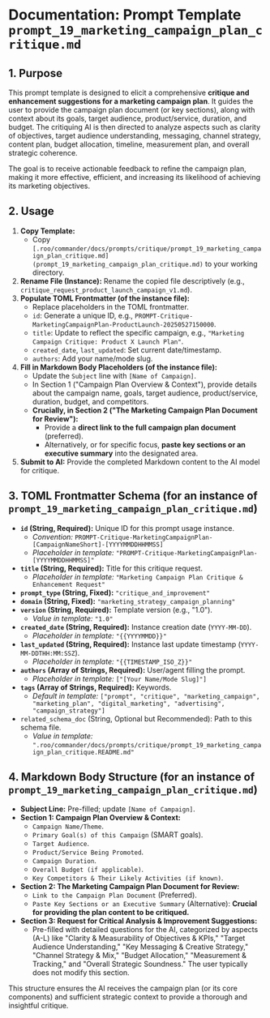 # Documentation: Prompt Template `prompt_19_marketing_campaign_plan_critique.md`

## 1. Purpose

This prompt template is designed to elicit a comprehensive **critique and enhancement suggestions for a marketing campaign plan**. It guides the user to provide the campaign plan document (or key sections), along with context about its goals, target audience, product/service, duration, and budget. The critiquing AI is then directed to analyze aspects such as clarity of objectives, target audience understanding, messaging, channel strategy, content plan, budget allocation, timeline, measurement plan, and overall strategic coherence.

The goal is to receive actionable feedback to refine the campaign plan, making it more effective, efficient, and increasing its likelihood of achieving its marketing objectives.

## 2. Usage

1.  **Copy Template:**
    *   Copy `[.roo/commander/docs/prompts/critique/prompt_19_marketing_campaign_plan_critique.md](prompt_19_marketing_campaign_plan_critique.md)` to your working directory.
2.  **Rename File (Instance):** Rename the copied file descriptively (e.g., `critique_request_product_launch_campaign_v1.md`).
3.  **Populate TOML Frontmatter (of the instance file):**
    *   Replace placeholders in the TOML frontmatter.
    *   `id`: Generate a unique ID, e.g., `PROMPT-Critique-MarketingCampaignPlan-ProductLaunch-20250527150000`.
    *   `title`: Update to reflect the specific campaign, e.g., `"Marketing Campaign Critique: Product X Launch Plan"`.
    *   `created_date`, `last_updated`: Set current date/timestamp.
    *   `authors`: Add your name/mode slug.
4.  **Fill in Markdown Body Placeholders (of the instance file):**
    *   Update the `Subject` line with `[Name of Campaign]`.
    *   In Section 1 ("Campaign Plan Overview & Context"), provide details about the campaign name, goals, target audience, product/service, duration, budget, and competitors.
    *   **Crucially, in Section 2 ("The Marketing Campaign Plan Document for Review"):**
        *   Provide a **direct link to the full campaign plan document** (preferred).
        *   Alternatively, or for specific focus, **paste key sections or an executive summary** into the designated area.
5.  **Submit to AI:** Provide the completed Markdown content to the AI model for critique.

## 3. TOML Frontmatter Schema (for an instance of `prompt_19_marketing_campaign_plan_critique.md`)

*   **`id` (String, Required):** Unique ID for this prompt usage instance.
    *   *Convention:* `PROMPT-Critique-MarketingCampaignPlan-[CampaignNameShort]-[YYYYMMDDHHMMSS]`
    *   *Placeholder in template:* `"PROMPT-Critique-MarketingCampaignPlan-[YYYYMMDDHHMMSS]"`
*   **`title` (String, Required):** Title for this critique request.
    *   *Placeholder in template:* `"Marketing Campaign Plan Critique & Enhancement Request"`
*   **`prompt_type` (String, Fixed):** `"critique_and_improvement"`
*   **`domain` (String, Fixed):** `"marketing_strategy_campaign_planning"`
*   **`version` (String, Required):** Template version (e.g., "1.0").
    *   *Value in template:* `"1.0"`
*   **`created_date` (String, Required):** Instance creation date (`YYYY-MM-DD`).
    *   *Placeholder in template:* `"{{YYYYMMDD}}"`
*   **`last_updated` (String, Required):** Instance last update timestamp (`YYYY-MM-DDTHH:MM:SSZ`).
    *   *Placeholder in template:* `"{{TIMESTAMP_ISO_Z}}"`
*   **`authors` (Array of Strings, Required):** User/agent filling the prompt.
    *   *Placeholder in template:* `["[Your Name/Mode Slug]"]`
*   **`tags` (Array of Strings, Required):** Keywords.
    *   *Default in template:* `["prompt", "critique", "marketing_campaign", "marketing_plan", "digital_marketing", "advertising", "campaign_strategy"]`
*   `related_schema_doc` (String, Optional but Recommended): Path to this schema file.
    *   *Value in template:* `".roo/commander/docs/prompts/critique/prompt_19_marketing_campaign_plan_critique.README.md"`

## 4. Markdown Body Structure (for an instance of `prompt_19_marketing_campaign_plan_critique.md`)

*   **Subject Line:** Pre-filled; update `[Name of Campaign]`.
*   **Section 1: Campaign Plan Overview & Context:**
    *   `Campaign Name/Theme`.
    *   `Primary Goal(s) of this Campaign` (SMART goals).
    *   `Target Audience`.
    *   `Product/Service Being Promoted`.
    *   `Campaign Duration`.
    *   `Overall Budget (if applicable)`.
    *   `Key Competitors & Their Likely Activities (if known)`.
*   **Section 2: The Marketing Campaign Plan Document for Review:**
    *   `Link to the Campaign Plan Document` (Preferred).
    *   `Paste Key Sections or an Executive Summary` (Alternative): **Crucial for providing the plan content to be critiqued.**
*   **Section 3: Request for Critical Analysis & Improvement Suggestions:**
    *   Pre-filled with detailed questions for the AI, categorized by aspects (A-L) like "Clarity & Measurability of Objectives & KPIs," "Target Audience Understanding," "Key Messaging & Creative Strategy," "Channel Strategy & Mix," "Budget Allocation," "Measurement & Tracking," and "Overall Strategic Soundness." The user typically does not modify this section.

This structure ensures the AI receives the campaign plan (or its core components) and sufficient strategic context to provide a thorough and insightful critique.